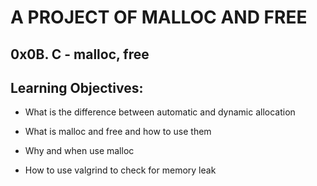 # A PROJECT OF MALLOC AND FREE

## 0x0B. C - malloc, free

## Learning Objectives:

- What is the difference between automatic and dynamic allocation

- What is malloc and free and how to use them

- Why and when use malloc

- How to use valgrind to check for memory leak
